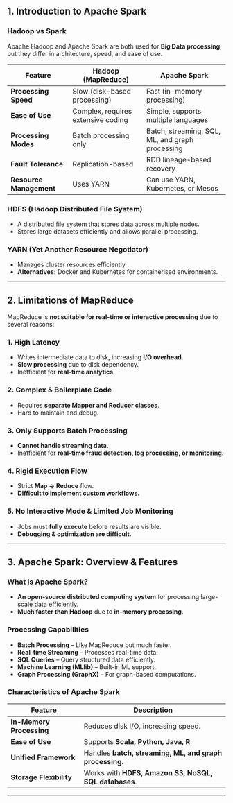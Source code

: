 ## **1. Introduction to Apache Spark**

### **Hadoop vs Spark**

Apache Hadoop and Apache Spark are both used for **Big Data processing**, but they differ in architecture, speed, and ease of use.

|Feature|Hadoop (MapReduce)|Apache Spark|
|---|---|---|
|**Processing Speed**|Slow (disk-based processing)|Fast (in-memory processing)|
|**Ease of Use**|Complex, requires extensive coding|Simple, supports multiple languages|
|**Processing Modes**|Batch processing only|Batch, streaming, SQL, ML, and graph processing|
|**Fault Tolerance**|Replication-based|RDD lineage-based recovery|
|**Resource Management**|Uses YARN|Can use YARN, Kubernetes, or Mesos|

### **HDFS (Hadoop Distributed File System)**

- A distributed file system that stores data across multiple nodes.
- Stores large datasets efficiently and allows parallel processing.

### **YARN (Yet Another Resource Negotiator)**

- Manages cluster resources efficiently.
- **Alternatives:** Docker and Kubernetes for containerised environments.

---
## **2. Limitations of MapReduce**

MapReduce is **not suitable for real-time or interactive processing** due to several reasons:

### **1. High Latency**

- Writes intermediate data to disk, increasing **I/O overhead**.
- **Slow processing** due to disk dependency.
- Inefficient for **real-time analytics**.

### **2. Complex & Boilerplate Code**

- Requires **separate Mapper and Reducer classes**.
- Hard to maintain and debug.

### **3. Only Supports Batch Processing**

- **Cannot handle streaming data.**
- Inefficient for **real-time fraud detection, log processing, or monitoring.**

### **4. Rigid Execution Flow**

- Strict **Map → Reduce** flow.
- **Difficult to implement custom workflows.**

### **5. No Interactive Mode & Limited Job Monitoring**

- Jobs must **fully execute** before results are visible.
- **Debugging & optimization are difficult.**

---
## **3. Apache Spark: Overview & Features**

### **What is Apache Spark?**

- **An open-source distributed computing system** for processing large-scale data efficiently.
- **Much faster than Hadoop** due to **in-memory processing**.

### **Processing Capabilities**

- **Batch Processing** – Like MapReduce but much faster.
- **Real-time Streaming** – Processes real-time data.
- **SQL Queries** – Query structured data efficiently.
- **Machine Learning (MLlib)** – Built-in ML support.
- **Graph Processing (GraphX)** – For graph-based computations.

### **Characteristics of Apache Spark**

|Feature|Description|
|---|---|
|**In-Memory Processing**|Reduces disk I/O, increasing speed.|
|**Ease of Use**|Supports **Scala, Python, Java, R**.|
|**Unified Framework**|Handles **batch, streaming, ML, and graph processing**.|
|**Storage Flexibility**|Works with **HDFS, Amazon S3, NoSQL, SQL databases**.|

---